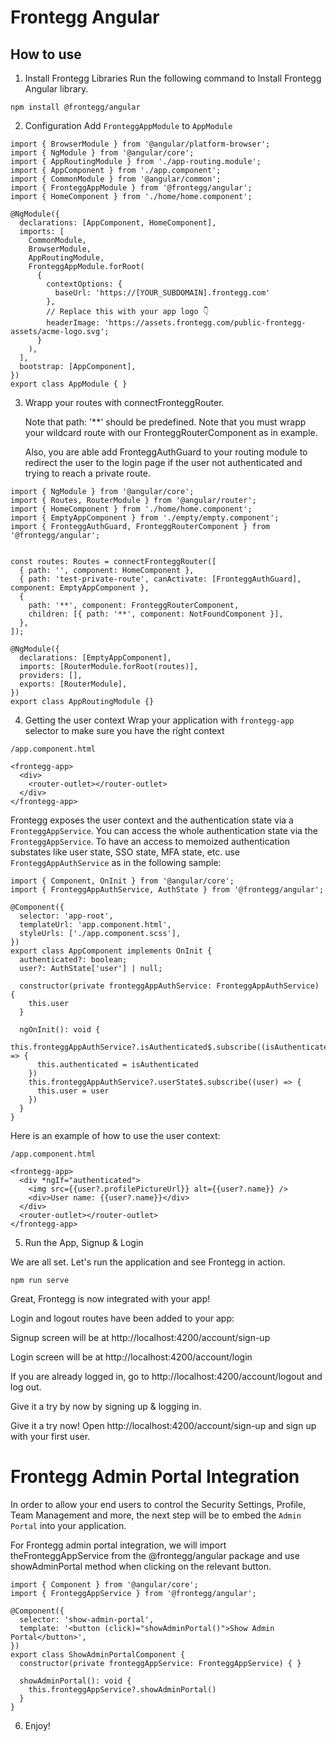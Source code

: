 # Frontegg Angular

## How to use

1. Install Frontegg Libraries
   Run the following command to Install Frontegg Angular library.

```
npm install @frontegg/angular
```

2. Configuration
   Add `FronteggAppModule` to `AppModule`

```
import { BrowserModule } from '@angular/platform-browser';
import { NgModule } from '@angular/core';
import { AppRoutingModule } from './app-routing.module';
import { AppComponent } from './app.component';
import { CommonModule } from '@angular/common';
import { FronteggAppModule } from '@frontegg/angular';
import { HomeComponent } from './home/home.component';

@NgModule({
  declarations: [AppComponent, HomeComponent],
  imports: [
    CommonModule,
    BrowserModule,
    AppRoutingModule,
    FronteggAppModule.forRoot(
      {
        contextOptions: {
          baseUrl: 'https://[YOUR_SUBDOMAIN].frontegg.com'
        },
        // Replace this with your app logo 👇
        headerImage: 'https://assets.frontegg.com/public-frontegg-assets/acme-logo.svg';
      }
    ),
  ],
  bootstrap: [AppComponent],
})
export class AppModule { }
```

3. Wrapp your routes with connectFronteggRouter.

   Note that path: '**' should be predefined.
   Note that you must wrapp your wildcard route with our FronteggRouterComponent as in example.

   Also, you are able add FronteggAuthGuard to your routing module to redirect the user to the login page if the user not
   authenticated and trying to reach a private route.

```
import { NgModule } from '@angular/core';
import { Routes, RouterModule } from '@angular/router';
import { HomeComponent } from './home/home.component';
import { EmptyAppComponent } from './empty/empty.component';
import { FronteggAuthGuard, FronteggRouterComponent } from '@frontegg/angular';


const routes: Routes = connectFronteggRouter([
  { path: '', component: HomeComponent },
  { path: 'test-private-route', canActivate: [FronteggAuthGuard], component: EmptyAppComponent },
  {
    path: '**', component: FronteggRouterComponent,
    children: [{ path: '**', component: NotFoundComponent }],
  },
]);

@NgModule({
  declarations: [EmptyAppComponent],
  imports: [RouterModule.forRoot(routes)],
  providers: [],
  exports: [RouterModule],
})
export class AppRoutingModule {}
```

4. Getting the user context
  Wrap your application with `frontegg-app` selector to make sure you have the right context

```
/app.component.html

<frontegg-app>
  <div>
    <router-outlet></router-outlet>
  </div>
</frontegg-app>
```

   Frontegg exposes the user context and the authentication state via a `FronteggAppService`.
   You can access the whole authentication state via the `FronteggAppService`.
   To have an access to memoized authentication substates like user state, SSO state, MFA state, etc.
   use `FronteggAppAuthService` as in the following sample:

```
import { Component, OnInit } from '@angular/core';
import { FronteggAppAuthService, AuthState } from '@frontegg/angular';

@Component({
  selector: 'app-root',
  templateUrl: 'app.component.html',
  styleUrls: ['./app.component.scss'],
})
export class AppComponent implements OnInit {
  authenticated?: boolean;
  user?: AuthState['user'] | null;

  constructor(private fronteggAppAuthService: FronteggAppAuthService) {
    this.user
  }

  ngOnInit(): void {
    this.fronteggAppAuthService?.isAuthenticated$.subscribe((isAuthenticated) => {
      this.authenticated = isAuthenticated
    })
    this.fronteggAppAuthService?.userState$.subscribe((user) => {
      this.user = user
    })
  }
}
```

Here is an example of how to use the user context:

```
/app.component.html

<frontegg-app>
  <div *ngIf="authenticated">
    <img src={{user?.profilePictureUrl}} alt={{user?.name}} />
    <div>User name: {{user?.name}}</div>
  </div>
  <router-outlet></router-outlet>
</frontegg-app>
```

5.  Run the App, Signup & Login

We are all set. Let's run the application and see Frontegg in action.

```
npm run serve
```

Great, Frontegg is now integrated with your app!

Login and logout routes have been added to your app:

Signup screen will be at http://localhost:4200/account/sign-up

Login screen will be at http://localhost:4200/account/login

If you are already logged in, go to http://localhost:4200/account/logout and log out.

Give it a try by now by signing up & logging in.

Give it a try now!
Open http://localhost:4200/account/sign-up and sign up with your first user.

# Frontegg Admin Portal Integration

In order to allow your end users to control the Security Settings, Profile, Team Management and more, the next step will be to embed the `Admin Portal` into your application.

For Frontegg admin portal integration, we will import theFronteggAppService
from the @frontegg/angular package and use showAdminPortal method when clicking on the relevant button.


```
import { Component } from '@angular/core';
import { FronteggAppService } from '@frontegg/angular';

@Component({
  selector: 'show-admin-portal',
  template: '<button (click)="showAdminPortal()">Show Admin Portal</button>',
})
export class ShowAdminPortalComponent {
  constructor(private fronteggAppService: FronteggAppService) { }

  showAdminPortal(): void {
    this.fronteggAppService?.showAdminPortal()
  }
}
```

6. Enjoy!
